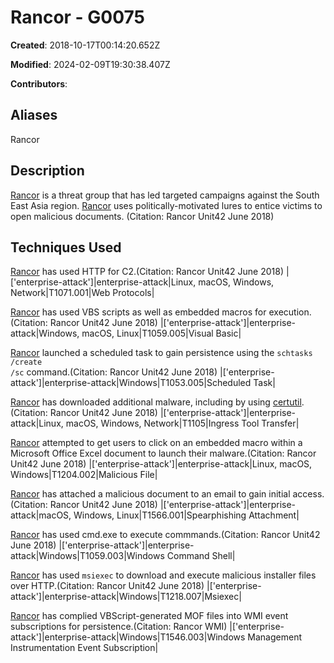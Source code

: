 # Rancor - G0075

**Created**: 2018-10-17T00:14:20.652Z

**Modified**: 2024-02-09T19:30:38.407Z

**Contributors**: 

## Aliases

Rancor

## Description

[Rancor](https://attack.mitre.org/groups/G0075) is a threat group that has led targeted campaigns against the South East Asia region. [Rancor](https://attack.mitre.org/groups/G0075) uses politically-motivated lures to entice victims to open malicious documents. (Citation: Rancor Unit42 June 2018)

## Techniques Used


[Rancor](https://attack.mitre.org/groups/G0075) has used HTTP for C2.(Citation: Rancor Unit42 June 2018)
|['enterprise-attack']|enterprise-attack|Linux, macOS, Windows, Network|T1071.001|Web Protocols|


[Rancor](https://attack.mitre.org/groups/G0075) has used VBS scripts as well as embedded macros for execution.(Citation: Rancor Unit42 June 2018)
|['enterprise-attack']|enterprise-attack|Windows, macOS, Linux|T1059.005|Visual Basic|


[Rancor](https://attack.mitre.org/groups/G0075) launched a scheduled task to gain persistence using the <code>schtasks /create /sc</code> command.(Citation: Rancor Unit42 June 2018)
|['enterprise-attack']|enterprise-attack|Windows|T1053.005|Scheduled Task|


[Rancor](https://attack.mitre.org/groups/G0075) has downloaded additional malware, including by using [certutil](https://attack.mitre.org/software/S0160).(Citation: Rancor Unit42 June 2018)
|['enterprise-attack']|enterprise-attack|Linux, macOS, Windows, Network|T1105|Ingress Tool Transfer|


[Rancor](https://attack.mitre.org/groups/G0075) attempted to get users to click on an embedded macro within a Microsoft Office Excel document to launch their malware.(Citation: Rancor Unit42 June 2018)
|['enterprise-attack']|enterprise-attack|Linux, macOS, Windows|T1204.002|Malicious File|


[Rancor](https://attack.mitre.org/groups/G0075) has attached a malicious document to an email to gain initial access.(Citation: Rancor Unit42 June 2018)
|['enterprise-attack']|enterprise-attack|macOS, Windows, Linux|T1566.001|Spearphishing Attachment|


[Rancor](https://attack.mitre.org/groups/G0075) has used cmd.exe to execute commmands.(Citation: Rancor Unit42 June 2018)
|['enterprise-attack']|enterprise-attack|Windows|T1059.003|Windows Command Shell|


[Rancor](https://attack.mitre.org/groups/G0075) has used <code>msiexec</code> to download and execute malicious installer files over HTTP.(Citation: Rancor Unit42 June 2018)
|['enterprise-attack']|enterprise-attack|Windows|T1218.007|Msiexec|


[Rancor](https://attack.mitre.org/groups/G0075) has complied VBScript-generated MOF files into WMI event subscriptions for persistence.(Citation: Rancor WMI)
|['enterprise-attack']|enterprise-attack|Windows|T1546.003|Windows Management Instrumentation Event Subscription|

